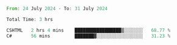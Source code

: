 <!--START_SECTION:waka-->

```rust
From: 24 July 2024 - To: 31 July 2024

Total Time: 3 hrs

CSHTML   2 hrs 4 mins    █████████████████▒░░░░░░░   68.77 %
C#       56 mins         ███████▓░░░░░░░░░░░░░░░░░   31.23 %
```

<!--END_SECTION:waka-->
